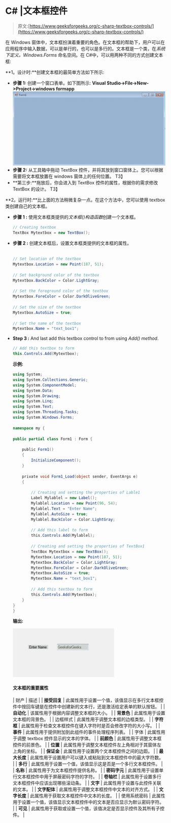 # C# |文本框控件

> 原文:[https://www.geeksforgeeks.org/c-sharp-textbox-controls/](https://www.geeksforgeeks.org/c-sharp-textbox-controls/)

在 Windows 窗体中，文本框扮演着重要的角色。在文本框的帮助下，用户可以在应用程序中输入数据，可以是单行的，也可以是多行的。文本框是一个类，在*系统下定义。Windows.Forms* 命名空间。在 C#中，可以用两种不同的方式创建文本框:

**1。设计时:**创建文本框的最简单方法如下所示:

*   **步骤 1:** 创建一个窗口表单。如下图所示:
    **Visual Studio->File->New->Project->windows formapp**
    ![](img/1360c045c6c2debb857f904eacbae56c.png)
*   **步骤 2:** 从工具箱中拖动 TextBox 控件，并将其放到窗口窗体上。您可以根据需要将文本框放置在 windows 窗体上的任何位置。
    T3】
*   **第三步:**拖放后，你会进入到 TextBox 控件的属性，根据你的需求修改 TextBox 的设计。
    T3】

**2。运行时:**比上面的方法稍微复杂一点。在这个方法中，您可以使用 textbox 类创建自己的文本框。

*   **步骤 1 :** 使用文本框类提供的*文本框()构造函数*创建一个文本框。

    ```cs
    // Creating textbox
    TextBox Mytextbox = new TextBox();

    ```

*   **步骤 2 :** 创建文本框后，设置文本框类提供的文本框的属性。

    ```cs

    // Set location of the textbox
    Mytextbox.Location = new Point(187, 51);

    // Set background color of the textbox
    Mytextbox.BackColor = Color.LightGray;

    // Set the foreground color of the textbox
    Mytextbox.ForeColor = Color.DarkOliveGreen;

    // Set the size of the textbox
    Mytextbox.AutoSize = true;

    // Set the name of the textbox
    Mytextbox.Name = "text_box1";

    ```

*   **Step 3 :** And last add this textbox control to from using *Add() method*.

    ```cs
    // Add this textbox to form
    this.Controls.Add(Mytextbox);

    ```

    **示例:**

    ```cs
    using System;
    using System.Collections.Generic;
    using System.ComponentModel;
    using System.Data;
    using System.Drawing;
    using System.Linq;
    using System.Text;
    using System.Threading.Tasks;
    using System.Windows.Forms;

    namespace my {

    public partial class Form1 : Form {

        public Form1()
        {
            InitializeComponent();
        }

        private void Form1_Load(object sender, EventArgs e)
        {

            // Creating and setting the properties of Lable1
            Label Mylablel = new Label();
            Mylablel.Location = new Point(96, 54);
            Mylablel.Text = "Enter Name";
            Mylablel.AutoSize = true;
            Mylablel.BackColor = Color.LightGray;

            // Add this label to form
            this.Controls.Add(Mylablel);

            // Creating and setting the properties of TextBox1
            TextBox Mytextbox = new TextBox();
            Mytextbox.Location = new Point(187, 51);
            Mytextbox.BackColor = Color.LightGray;
            Mytextbox.ForeColor = Color.DarkOliveGreen;
            Mytextbox.AutoSize = true;
            Mytextbox.Name = "text_box1";

            // Add this textbox to form
            this.Controls.Add(Mytextbox);
        }
    }
    }
    ```

    **输出:**

    ![](img/c436a43073c79024fc8772fb465a2ffe.png)

    #### 文本框的重要属性

    | 财产 | 描述 |
    | **接受回复** | 此属性用于设置一个值，该值显示在多行文本框控件中按回车键是在控件中创建新的文本行，还是激活给定表单的默认按钮。 |
    | **自动化** | 该属性用于根据内容调整文本框的大小。 |
    | **背景色** | 此属性用于设置文本框的背景色。 |
    | 边框样式 | 此属性用于调整文本框的边框类型。 |
    | **字符框** | 此属性用于检查文本框控件在键入字符时是否会修改字符的大小写。 |
    | **事件** | 此属性用于提供附加到此组件的事件处理程序列表。 |
    | 字体 | 此属性用于调整 textbox 控件显示的文本的字体。 |
    | **前颜色** | 此属性用于调整文本框控件的前景色。 |
    | **位置** | 此属性用于调整文本框控件左上角相对于其窗体左上角的坐标。 |
    | **保证金** | 此属性用于设置两个文本框控件之间的边距。 |
    | **最大长度** | 此属性用于设置用户可以键入或粘贴到文本框控件中的最大字符数。 |
    | **多行** | 此属性用于设置一个值，该值显示这是否是一个多行文本框控件。 |
    | **名称** | 此属性用于为文本框控件提供名称。 |
    | **密码字元** | 此属性用于设置单行文本框控件中用于屏蔽密码字符的字符。 |
    | **卷轴栏** | 此属性用于设置多行文本框控件中应该出现哪些滚动条。 |
    | **文字** | 此属性用于设置与此控件关联的文本。 |
    | **文字配体** | 此属性用于调整文本框控件中文本的对齐方式。 |
    | **文字长度** | 此属性用于获取文本框控件中文本的长度。 |
    | 使用系统密码 | 此属性用于设置一个值，该值显示文本框控件中的文本是否应显示为默认密码字符。 |
    | **可见** | 此属性用于获取或设置一个值，该值决定是否显示控件及其所有子控件。 |